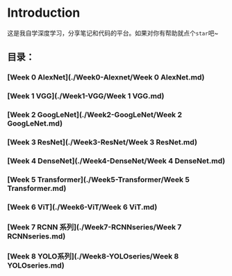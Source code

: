 # Introduction

​		这是我自学深度学习，分享笔记和代码的平台。如果对你有帮助就点个`star`吧~

## 目录：

### 	[Week 0 AlexNet](./Week0-Alexnet/Week 0 AlexNet.md)

### 	[Week 1 VGG](./Week1-VGG/Week 1 VGG.md)

### 	[Week 2 GoogLeNet](./Week2-GoogLeNet/Week 2 GoogLeNet.md)

### 	[Week 3 ResNet](./Week3-ResNet/Week 3 ResNet.md)

### 	[Week 4 DenseNet](./Week4-DenseNet/Week 4 DenseNet.md)

### 	[Week 5 Transformer](./Week5-Transformer/Week 5 Transformer.md)

### 	[Week 6 ViT](./Week6-ViT/Week 6 ViT.md)

### 	[Week 7 RCNN 系列](./Week7-RCNNseries/Week 7 RCNNseries.md)

### 	[Week 8 YOLO系列](./Week8-YOLOseries/Week 8 YOLOseries.md)

